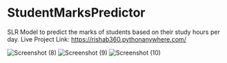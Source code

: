 # StudentMarksPredictor
SLR Model to predict the marks of students based on their study hours per day.
Live Project Link: https://rishab360.pythonanywhere.com/

![Screenshot (8)](https://user-images.githubusercontent.com/90474550/191804543-054e815c-86e3-45ea-a444-16b34c1b69e0.png)
![Screenshot (9)](https://user-images.githubusercontent.com/90474550/191804571-99807005-c912-4c7c-b80c-0f51f901b2e7.png)
![Screenshot (10)](https://user-images.githubusercontent.com/90474550/191804572-6d289e07-27ae-43eb-95f2-c3a7ec1d44ec.png)
